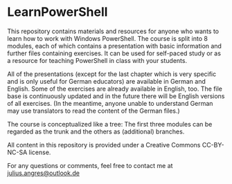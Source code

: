 # LearnPowerShell

This repository contains materials and resources for anyone who wants to learn how to work with Windows PowerShell.
The course is split into 8 modules, each of which contains a presentation with basic information and further files containing exercises.
It can be used for self-paced study or as a resource for teaching PowerShell in class with your students.

All of the presentations (except for the last chapter which is very specific and is only useful for German educators) are available in German and English.
Some of the exercises are already available in English, too. The file base is continuously updated and in the future there will be English versions of all exercises. (In the meantime, anyone unable to understand German may use translators to read the content of the German files.)

The course is conceptualized like a tree:
The first three modules can be regarded as the trunk and the others as (additional) branches.

All content in this repository is provided under a Creative Commons CC-BY-NC-SA license.

For any questions or comments, feel free to contact me at julius.angres@outlook.de
